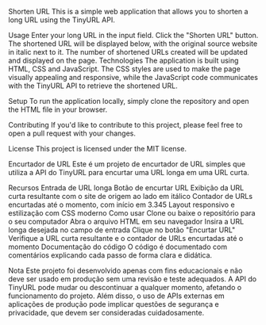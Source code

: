 Shorten URL
This is a simple web application that allows you to shorten a long URL using the TinyURL API.

Usage
Enter your long URL in the input field.
Click the "Shorten URL" button.
The shortened URL will be displayed below, with the original source website in italic next to it.
The number of shortened URLs created will be updated and displayed on the page.
Technologies
The application is built using HTML, CSS and JavaScript. The CSS styles are used to make the page visually appealing and responsive, while the JavaScript code communicates with the TinyURL API to retrieve the shortened URL.

Setup
To run the application locally, simply clone the repository and open the HTML file in your browser.

Contributing
If you'd like to contribute to this project, please feel free to open a pull request with your changes.

License
This project is licensed under the MIT license.


Encurtador de URL
Este é um projeto de encurtador de URL simples que utiliza a API do TinyURL para encurtar uma URL longa em uma URL curta.

Recursos
Entrada de URL longa
Botão de encurtar URL
Exibição da URL curta resultante com o site de origem ao lado em itálico
Contador de URLs encurtadas até o momento, com início em 3.345
Layout responsivo e estilização com CSS moderno
Como usar
Clone ou baixe o repositório para o seu computador
Abra o arquivo HTML em seu navegador
Insira a URL longa desejada no campo de entrada
Clique no botão "Encurtar URL"
Verifique a URL curta resultante e o contador de URLs encurtadas até o momento
Documentação do código
O código é documentado com comentários explicando cada passo de forma clara e didática.

Nota
Este projeto foi desenvolvido apenas com fins educacionais e não deve ser usado em produção sem uma revisão e teste adequados. A API do TinyURL pode mudar ou descontinuar a qualquer momento, afetando o funcionamento do projeto. Além disso, o uso de APIs externas em aplicações de produção pode implicar questões de segurança e privacidade, que devem ser consideradas cuidadosamente.
